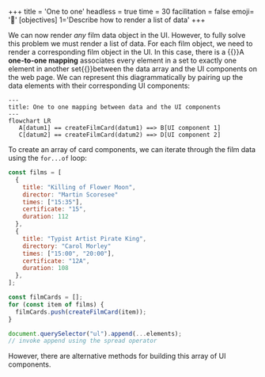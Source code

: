 +++
title = 'One to one'
headless = true
time = 30
facilitation = false
emoji= '🧩'
[objectives]
    1='Describe how to render a list of data'
+++

We can now render _any_ film data object in the UI. However, to fully solve this problem we must render a list of data. For each film object, we need to render a corresponding film object in the UI. In this case, there is a {{<tooltip title="one-to-one mapping">}}A **one-to-one mapping** associates every element in a set to exactly one element in another set{{</tooltip>}}between the data array and the UI components on the web page. We can represent this diagrammatically by pairing up the data elements with their corresponding UI components:

```mermaid
---
title: One to one mapping between data and the UI components
---
flowchart LR
   A[datum1] == createFilmCard(datum1) ==> B[UI component 1]
   C[datum2] == createFilmCard(datum2) ==> D[UI component 2]
```

To create an array of card components, we can iterate through the film data using the `for...of` loop:

```js
const films = [
  {
    title: "Killing of Flower Moon",
    director: "Martin Scoresee"
    times: ["15:35"],
    certificate: "15",
    duration: 112
  },
  {
    title: "Typist Artist Pirate King",
    directory: "Carol Morley"
    times: ["15:00", "20:00"],
    certificate: "12A",
    duration: 108
  },
];

const filmCards = [];
for (const item of films) {
  filmCards.push(createFilmCard(item));
}

document.querySelector("ul").append(...elements);
// invoke append using the spread operator
```

However, there are alternative methods for building this array of UI components.
